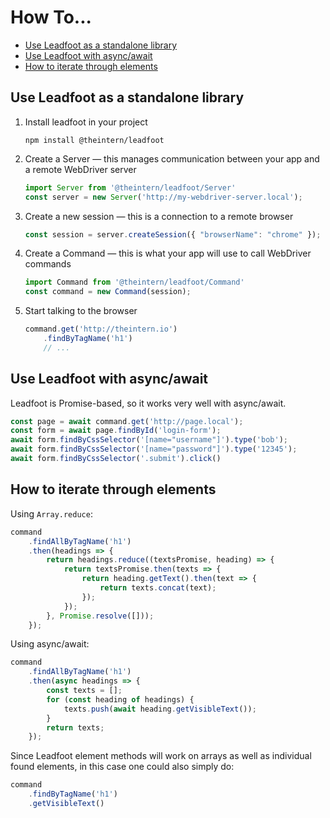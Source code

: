 # How To...

<!-- vim-markdown-toc GFM -->

* [Use Leadfoot as a standalone library](#use-leadfoot-as-a-standalone-library)
* [Use Leadfoot with async/await](#use-leadfoot-with-asyncawait)
* [How to iterate through elements](#how-to-iterate-through-elements)

<!-- vim-markdown-toc -->

## Use Leadfoot as a standalone library

1. Install leadfoot in your project
   ```
   npm install @theintern/leadfoot
   ```
2. Create a Server — this manages communication between your app and a remote WebDriver server
   ```js
   import Server from '@theintern/leadfoot/Server'
   const server = new Server('http://my-webdriver-server.local');
   ```
3. Create a new session — this is a connection to a remote browser
   ```js
   const session = server.createSession({ "browserName": "chrome" });
   ```
4. Create a Command — this is what your app will use to call WebDriver commands
   ```js
   import Command from '@theintern/leadfoot/Command'
   const command = new Command(session);
   ```
5. Start talking to the browser
   ```js
   command.get('http://theintern.io')
       .findByTagName('h1')
       // ...
    ```

## Use Leadfoot with async/await

Leadfoot is Promise-based, so it works very well with async/await.

```js
const page = await command.get('http://page.local');
const form = await page.findById('login-form');
await form.findByCssSelector('[name="username"]').type('bob');
await form.findByCssSelector('[name="password"]').type('12345');
await form.findByCssSelector('.submit').click()
```

## How to iterate through elements

Using `Array.reduce`:

```js
command
    .findAllByTagName('h1')
    .then(headings => {
        return headings.reduce((textsPromise, heading) => {
            return textsPromise.then(texts => {
                return heading.getText().then(text => {
                    return texts.concat(text);
                });
            });
        }, Promise.resolve([]));
    });
```

Using async/await:

```js
command
    .findAllByTagName('h1')
    .then(async headings => {
        const texts = [];
        for (const heading of headings) {
            texts.push(await heading.getVisibleText());
        }
        return texts;
    });
```

Since Leadfoot element methods will work on arrays as well as individual found elements, in this case one could also simply do:

```js
command
    .findByTagName('h1')
    .getVisibleText()
```
